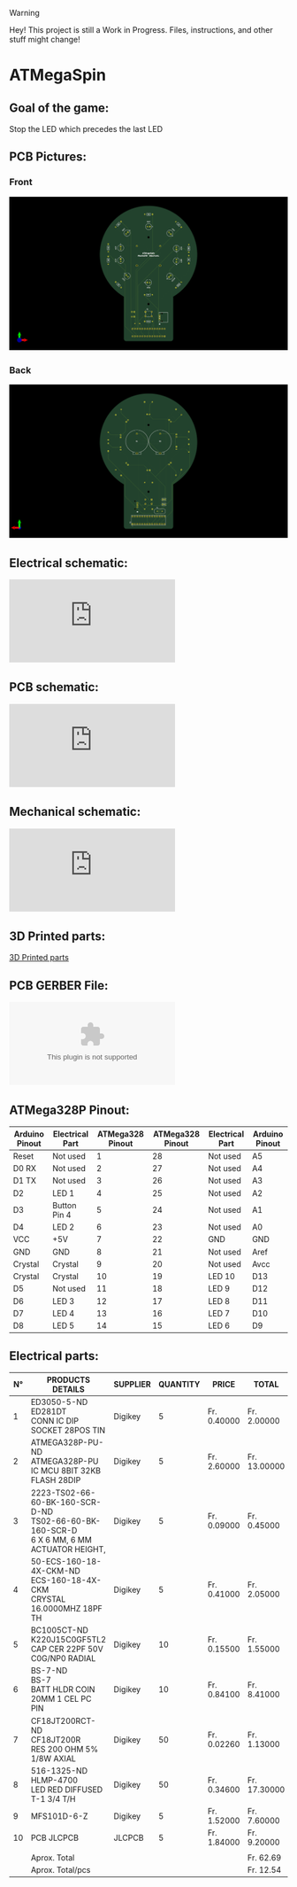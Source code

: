 > [!WARNING]  
> Hey! This project is still a Work in Progress. Files, instructions, and other stuff might change!

# ATMegaSpin
## Goal of the game:
Stop the LED which precedes the last LED

## PCB Pictures:
### Front
![Front PCB view](https://github.com/MushuDG/ATMegaSpin/blob/main/Photo/ATMegaSpin_Front.png)
### Back
![Back PCB view](https://github.com/MushuDG/ATMegaSpin/blob/main/Photo/ATMegaSpin_Back.png)

## Electrical schematic:
![Electrical schematic](https://github.com/MushuDG/ATMegaSpin/blob/main/PDF/ATMegaSpin_Schematic.pdf)

## PCB schematic:
![PCB schematic](https://github.com/MushuDG/ATMegaSpin/blob/main/PDF/ATMegaSpin_PCB.pdf)

## Mechanical schematic:
![Mechanical schematic](https://github.com/MushuDG/ATMegaSpin/blob/main/PDF/EnsemblePCB.pdf)

## 3D Printed parts:
[3D Printed parts](https://www.printables.com/fr/model/649943-atmegaspin)

## PCB GERBER File:
![PCB GERBER File](https://github.com/MushuDG/ATMegaSpin/blob/main/KiCad/ATMegaSpin/ATMegaSpin-GERBER.zip)

## ATMega328P Pinout:
| Arduino Pinout | Electrical Part | ATMega328 Pinout | ATMega328 Pinout | Electrical Part | Arduino Pinout |
| -------------- | --------------- | ---------------- | ---------------- | --------------- | -------------- |
| Reset          | Not used        | 1                | 28               | Not used        | A5             |
| D0 RX          | Not used        | 2                | 27               | Not used        | A4             |
| D1 TX          | Not used        | 3                | 26               | Not used        | A3             |
| D2             | LED 1           | 4                | 25               | Not used        | A2             |
| D3             | Button Pin 4    | 5                | 24               | Not used        | A1             |
| D4             | LED 2           | 6                | 23               | Not used        | A0             |
| VCC            | +5V             | 7                | 22               | GND             | GND            |
| GND            | GND             | 8                | 21               | Not used        | Aref           |
| Crystal        | Crystal         | 9                | 20               | Not used        | Avcc           |
| Crystal        | Crystal         | 10               | 19               | LED 10          | D13            |
| D5             | Not used        | 11               | 18               | LED 9           | D12            |
| D6             | LED 3           | 12               | 17               | LED 8           | D11            |
| D7             | LED 4           | 13               | 16               | LED 7           | D10            |
| D8             | LED 5           | 14               | 15               | LED 6           | D9             |

## Electrical parts:
| N° | PRODUCTS DETAILS                                                                                | SUPPLIER | QUANTITY | PRICE       | TOTAL        |
| -- | ----------------------------------------------------------------------------------------------- | -------- | -------- | ----------- | ------------ |
| 1  | ED3050-5-ND‎<br>ED281DT‎<br>CONN IC DIP SOCKET 28POS TIN                                        | Digikey  | 5        | Fr. 0.40000 | Fr. 2.00000  |
| 2  | ATMEGA328P-PU-ND‎‎<br>ATMEGA328P-PU‎<br>IC MCU 8BIT 32KB FLASH 28DIP                            | Digikey  | 5        | Fr. 2.60000 | Fr. 13.00000 |
| 3  | 2223-TS02-66-60-BK-160-SCR-D-ND‎<br>TS02-66-60-BK-160-SCR-D‎<br>6 X 6 MM, 6 MM ACTUATOR HEIGHT, | Digikey  | 5        | Fr. 0.09000 | Fr. 0.45000  |
| 4  | 50-ECS-160-18-4X-CKM-ND‎<br>ECS-160-18-4X-CKM‎<br>CRYSTAL 16.0000MHZ 18PF TH                    | Digikey  | 5        | Fr. 0.41000 | Fr. 2.05000  |
| 5  | BC1005CT-ND‎<br>‎K220J15C0GF5TL2‎<br>CAP CER 22PF 50V C0G/NP0 RADIAL                            | Digikey  | 10       | Fr. 0.15500 | Fr. 1.55000  |
| 6  | BS-7-ND‎<br>BS-7‎<br>BATT HLDR COIN 20MM 1 CEL PC PIN                                           | Digikey  | 10       | Fr. 0.84100 | Fr. 8.41000  |
| 7  | CF18JT200RCT-ND‎<br>‎CF18JT200R‎<br>RES 200 OHM 5% 1/8W AXIAL                                   | Digikey  | 50       | Fr. 0.02260 | Fr. 1.13000  |
| 8  | ‎516-1325-ND‎<br>‎HLMP-4700‎<br>LED RED DIFFUSED T-1 3/4 T/H                                    | Digikey  | 50       | Fr. 0.34600 | Fr. 17.30000 |
| 9  | MFS101D-6-Z                                                                                     | Digikey  | 5        | Fr. 1.52000 | Fr. 7.60000  |
| 10 | PCB JLCPCB                                                                                      | JLCPCB   | 5        | Fr. 1.84000 | Fr. 9.20000  |
|    |                                                                                                 |          |          |             |              |
|    | Aprox. Total                                                                                    |          |          |             | Fr. 62.69    |
|    | Aprox. Total/pcs                                                                                |          |          |             | Fr. 12.54    |
